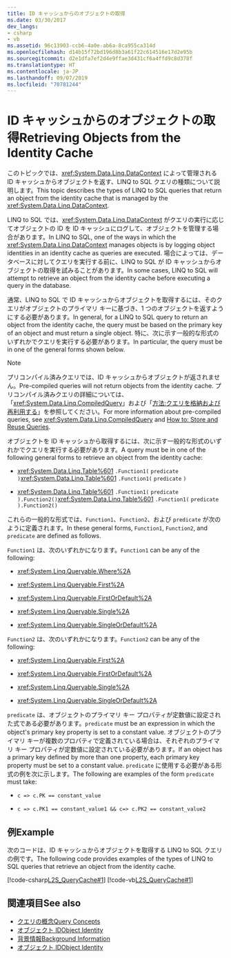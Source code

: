 ```yaml
---
title: ID キャッシュからのオブジェクトの取得
ms.date: 03/30/2017
dev_langs:
- csharp
- vb
ms.assetid: 96c13903-ccb6-4a0e-ab6a-8ca955ca314d
ms.openlocfilehash: d14b15f72bd196d8b3a61f22c614516e17d2e95b
ms.sourcegitcommit: d2e1dfa7ef2d4e9ffae3d431cf6a4ffd9c8d378f
ms.translationtype: HT
ms.contentlocale: ja-JP
ms.lasthandoff: 09/07/2019
ms.locfileid: "70781244"
---
```

# <a name="retrieving-objects-from-the-identity-cache"></a><span data-ttu-id="183ad-102">ID キャッシュからのオブジェクトの取得</span><span class="sxs-lookup"><span data-stu-id="183ad-102">Retrieving Objects from the Identity Cache</span></span>
<span data-ttu-id="183ad-103">このトピックでは、<xref:System.Data.Linq.DataContext> によって管理される ID キャッシュからオブジェクトを返す、LINQ to SQL クエリの種類について説明します。</span><span class="sxs-lookup"><span data-stu-id="183ad-103">This topic describes the types of LINQ to SQL queries that return an object from the identity cache that is managed by the <xref:System.Data.Linq.DataContext>.</span></span>  
  
 <span data-ttu-id="183ad-104">LINQ to SQL では、<xref:System.Data.Linq.DataContext> がクエリの実行に応じてオブジェクトの ID を ID キャッシュにログして、オブジェクトを管理する場合があります。</span><span class="sxs-lookup"><span data-stu-id="183ad-104">In LINQ to SQL, one of the ways in which the <xref:System.Data.Linq.DataContext> manages objects is by logging object identities in an identity cache as queries are executed.</span></span> <span data-ttu-id="183ad-105">場合によっては、データベースに対してクエリを実行する前に、LINQ to SQL が ID キャッシュからオブジェクトの取得を試みることがあります。</span><span class="sxs-lookup"><span data-stu-id="183ad-105">In some cases, LINQ to SQL will attempt to retrieve an object from the identity cache before executing a query in the database.</span></span>  
  
 <span data-ttu-id="183ad-106">通常、LINQ to SQL で ID キャッシュからオブジェクトを取得するには、そのクエリがオブジェクトのプライマリ キーに基づき、1 つのオブジェクトを返すようにする必要があります。</span><span class="sxs-lookup"><span data-stu-id="183ad-106">In general, for a LINQ to SQL query to return an object from the identity cache, the query must be based on the primary key of an object and must return a single object.</span></span> <span data-ttu-id="183ad-107">特に、次に示す一般的な形式のいずれかでクエリを実行する必要があります。</span><span class="sxs-lookup"><span data-stu-id="183ad-107">In particular, the query must be in one of the general forms shown below.</span></span>  
  
> [!NOTE]
> <span data-ttu-id="183ad-108">プリコンパイル済みクエリでは、ID キャッシュからオブジェクトが返されません。</span><span class="sxs-lookup"><span data-stu-id="183ad-108">Pre-compiled queries will not return objects from the identity cache.</span></span> <span data-ttu-id="183ad-109">プリコンパイル済みクエリの詳細については、「<xref:System.Data.Linq.CompiledQuery>」および「[方法:クエリを格納および再利用する](how-to-store-and-reuse-queries.md)」を参照してください。</span><span class="sxs-lookup"><span data-stu-id="183ad-109">For more information about pre-compiled queries, see <xref:System.Data.Linq.CompiledQuery> and [How to: Store and Reuse Queries](how-to-store-and-reuse-queries.md).</span></span>  
  
 <span data-ttu-id="183ad-110">オブジェクトを ID キャッシュから取得するには、次に示す一般的な形式のいずれかでクエリを実行する必要があります。</span><span class="sxs-lookup"><span data-stu-id="183ad-110">A query must be in one of the following general forms to retrieve an object from the identity cache:</span></span>  
  
- <span data-ttu-id="183ad-111"><xref:System.Data.Linq.Table%601> `.Function1(` `predicate` `)`</span><span class="sxs-lookup"><span data-stu-id="183ad-111"><xref:System.Data.Linq.Table%601> `.Function1(` `predicate` `)`</span></span>  
  
- <span data-ttu-id="183ad-112"><xref:System.Data.Linq.Table%601> `.Function1(` `predicate` `).Function2()`</span><span class="sxs-lookup"><span data-stu-id="183ad-112"><xref:System.Data.Linq.Table%601> `.Function1(` `predicate` `).Function2()`</span></span>  
  
 <span data-ttu-id="183ad-113">これらの一般的な形式では、`Function1`、`Function2`、および `predicate` が次のように定義されます。</span><span class="sxs-lookup"><span data-stu-id="183ad-113">In these general forms, `Function1`, `Function2`, and `predicate` are defined as follows.</span></span>  
  
 <span data-ttu-id="183ad-114">`Function1` は、次のいずれかになります。</span><span class="sxs-lookup"><span data-stu-id="183ad-114">`Function1` can be any of the following:</span></span>  
  
- <xref:System.Linq.Queryable.Where%2A>  
  
- <xref:System.Linq.Queryable.First%2A>  
  
- <xref:System.Linq.Queryable.FirstOrDefault%2A>  
  
- <xref:System.Linq.Queryable.Single%2A>  
  
- <xref:System.Linq.Queryable.SingleOrDefault%2A>  
  
 <span data-ttu-id="183ad-115">`Function2` は、次のいずれかになります。</span><span class="sxs-lookup"><span data-stu-id="183ad-115">`Function2` can be any of the following:</span></span>  
  
- <xref:System.Linq.Queryable.First%2A>  
  
- <xref:System.Linq.Queryable.FirstOrDefault%2A>  
  
- <xref:System.Linq.Queryable.Single%2A>  
  
- <xref:System.Linq.Queryable.SingleOrDefault%2A>  
  
 <span data-ttu-id="183ad-116">`predicate` は、オブジェクトのプライマリ キー プロパティが定数値に設定された式である必要があります。</span><span class="sxs-lookup"><span data-stu-id="183ad-116">`predicate` must be an expression in which the object's primary key property is set to a constant value.</span></span> <span data-ttu-id="183ad-117">オブジェクトのプライマリ キーが複数のプロパティで定義されている場合は、それぞれのプライマリ キー プロパティが定数値に設定されている必要があります。</span><span class="sxs-lookup"><span data-stu-id="183ad-117">If an object has a primary key defined by more than one property, each primary key property must be set to a constant value.</span></span> <span data-ttu-id="183ad-118">`predicate` に使用する必要がある形式の例を次に示します。</span><span class="sxs-lookup"><span data-stu-id="183ad-118">The following are examples of the form `predicate` must take:</span></span>  
  
- `c => c.PK == constant_value`  
  
- `c => c.PK1 == constant_value1 && c=> c.PK2 == constant_value2`  
  
## <a name="example"></a><span data-ttu-id="183ad-119">例</span><span class="sxs-lookup"><span data-stu-id="183ad-119">Example</span></span>  
 <span data-ttu-id="183ad-120">次のコードは、ID キャッシュからオブジェクトを取得する LINQ to SQL クエリの例です。</span><span class="sxs-lookup"><span data-stu-id="183ad-120">The following code provides examples of the types of LINQ to SQL queries that retrieve an object from the identity cache.</span></span>  
  
 [!code-csharp[L2S_QueryCache#1](../../../../../../samples/snippets/csharp/VS_Snippets_Data/l2s_querycache/cs/program.cs#1)]
 [!code-vb[L2S_QueryCache#1](../../../../../../samples/snippets/visualbasic/VS_Snippets_Data/l2s_querycache/vb/module1.vb#1)]  
  
## <a name="see-also"></a><span data-ttu-id="183ad-121">関連項目</span><span class="sxs-lookup"><span data-stu-id="183ad-121">See also</span></span>

- [<span data-ttu-id="183ad-122">クエリの概念</span><span class="sxs-lookup"><span data-stu-id="183ad-122">Query Concepts</span></span>](query-concepts.md)
- [<span data-ttu-id="183ad-123">オブジェクト ID</span><span class="sxs-lookup"><span data-stu-id="183ad-123">Object Identity</span></span>](object-identity.md)
- [<span data-ttu-id="183ad-124">背景情報</span><span class="sxs-lookup"><span data-stu-id="183ad-124">Background Information</span></span>](background-information.md)
- [<span data-ttu-id="183ad-125">オブジェクト ID</span><span class="sxs-lookup"><span data-stu-id="183ad-125">Object Identity</span></span>](object-identity.md)
